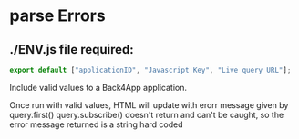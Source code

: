 # parse Errors

## ./ENV.js file required:

```js
export default ["applicationID", "Javascript Key", "Live query URL"];
```

Include valid values to a Back4App application.

Once run with valid values, HTML will update with erorr message given by query.first()
query.subscribe() doesn't return and can't be caught, so the error message returned is a string hard coded
